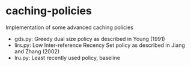 # caching-policies
Implementation of some advanced caching policies

- gds.py: Greedy dual size policy as described in Young (1991)
- lirs.py: Low Inter-reference Recency Set policy as described in Jiang and Zhang (2002)
- lru.py: Least recently used policy, baseline
